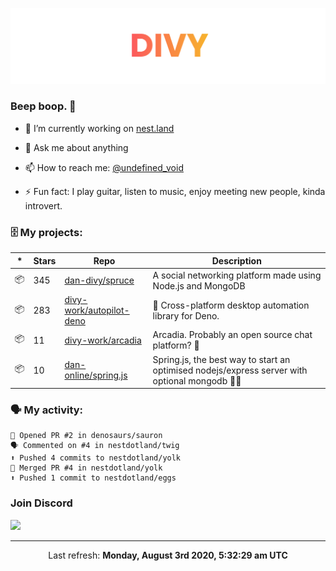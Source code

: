 
![](https://github.com/divy-work/divy-work/raw/master/assets/divy.png)

### Beep boop. 👋

- 🔭 I’m currently working on [nest.land](https://github.com/nestdotland/nest.land)

- 💬 Ask me about anything

- 📫 How to reach me: [@undefined_void](https://instagram.com/divy.exe)

- ⚡ Fun fact: I play guitar, listen to music, enjoy meeting new people, kinda introvert.

### 🗄 My projects:

|*|Stars|Repo|Description|
|---|---|---|---|
| 📦 | 345 | [dan-divy/spruce](https://github.com/dan-divy/spruce) | A social networking platform made using Node.js and MongoDB |
| 📦 | 283 | [divy-work/autopilot-deno](https://github.com/divy-work/autopilot-deno) | :rocket: Cross-platform desktop automation library for Deno. |
| 📦 | 11 | [divy-work/arcadia](https://github.com/divy-work/arcadia) | Arcadia. Probably an open source chat platform? :rocket: |
| 📦 | 10 | [dan-online/spring.js](https://github.com/dan-online/spring.js) | Spring.js, the best way to start an optimised nodejs/express server with optional mongodb 🍃🌲 |

### 🗣 My activity:

```
💪 Opened PR #2 in denosaurs/sauron
🗣 Commented on #4 in nestdotland/twig
⬆️ Pushed 4 commits to nestdotland/yolk
🎉 Merged PR #4 in nestdotland/yolk
⬆️ Pushed 1 commit to nestdotland/eggs
```

### Join Discord

[![](https://discordapp.com/api/guilds/715564894904123424/widget.png?style=banner2)](https://discord.gg/uqywa4W)

------------
<p align="center">Last refresh: <b>Monday, August 3rd 2020, 5:32:29 am UTC</b></p>
